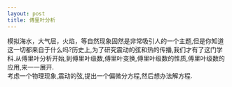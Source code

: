 ```yaml
---
layout: post
title: 傅里叶分析
---
```

模拟海水，大气层，火焰，等自然现象固然是非常吸引人的一个主题,但是你知道这一切都来自于什么吗?历史上,为了研究震动的弦和热的传播,我们才有了这门学科.从傅里叶分析开始,到傅里叶级数,傅里叶变换,傅里叶级数的性质,傅里叶级数的应用,来一一展开.  
考虑一个物理现象,震动的弦,提出一个偏微分方程,然后想办法解方程.  

